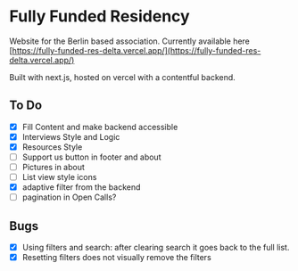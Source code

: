 # Fully Funded Residency

Website for the Berlin based association. Currently available here [https://fully-funded-res-delta.vercel.app/](https://fully-funded-res-delta.vercel.app/)

Built with next.js, hosted on vercel with a contentful backend. 

## To Do
- [x] Fill Content and make backend accessible
- [x] Interviews Style and Logic
- [x] Resources Style
- [ ] Support us button in footer and about 
- [ ] Pictures in about
- [ ] List view style icons
- [x] adaptive filter from the backend
- [ ] pagination in Open Calls?

## Bugs
- [x] Using filters and search: after clearing search it goes back to the full list.
- [x] Resetting filters does not visually remove the filters
